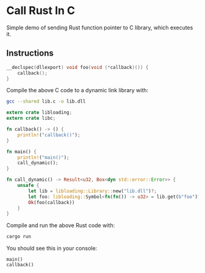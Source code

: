 # Call Rust In C

Simple demo of sending Rust function pointer to C library, which executes it.

## Instructions

```c
__declspec(dllexport) void foo(void (*callback)()) {
    callback();
}
```
Compile the above C code to a dynamic link library with:
```bash
gcc --shared lib.c -o lib.dll
```
```rust
extern crate libloading;
extern crate libc;

fn callback() -> () {
    println!("callback()");
}

fn main() {
    println!("main()");
    call_dynamic();
}

fn call_dynamic() -> Result<u32, Box<dyn std::error::Error>> {
    unsafe {
        let lib = libloading::Library::new("lib.dll")?;
        let foo: libloading::Symbol<fn(fn()) -> u32> = lib.get(b"foo")?;
        Ok(foo(callback))
    }
}
```
Compile and run the above Rust code with:
```bash
cargo run
```
You should see this in your console:
```
main()
callback()
```